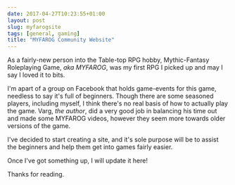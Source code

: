 ```yaml
---
date: 2017-04-27T10:23:55+01:00
layout: post
slug: myfarogsite
tags: [general, gaming]
title: "MYFAROG Community Website"
---
```


As a fairly-new person into the Table-top RPG hobby, Mythic-Fantasy Roleplaying Game, _aka MYFAROG_, was my first RPG I picked up and may I say I loved it to bits.

I'm apart of a group on Facebook that holds game-events for this game, needless to say it's full of beginners. Though there are some seasoned players, including myself, I think there's no real basis of how to actually play the game. Varg, _the author_, did a very good job in balancing his time out and made some MYFAROG videos, however they seem more towards older versions of the game.

I've decided to start creating a site, and it's sole purpose will be to assist the beginners and help them get into games fairly easier.

Once I've got something up, I will update it here!

Thanks for reading.